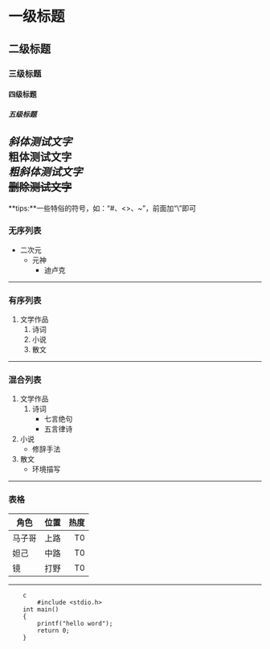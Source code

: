 # 一级标题
## 二级标题
### 三级标题
#### 四级标题
##### 五级标题
*斜体测试文字* <br>
**粗体测试文字** <br>
***粗斜体测试文字*** <br>
~~删除测试文字~~<br>
---
**tips:**一些特俗的符号，如：“\#、\<\>、\~”，前面加“\”即可<br>
### 无序列表
* 二次元
  * 元神
    * 迪卢克
---
### 有序列表
1. 文学作品
   1. 诗词 
   2. 小说
   3. 散文
---
### 混合列表
1. 文学作品
   1. 诗词
      * 七言绝句
      * 五言律诗
  2. 小说
     * 修辞手法
  3. 散文
     * 环境描写
---
### 表格
角色|位置|热度
--|:--:|--:
马子哥|上路|T0
妲己|中路|T0
镜|打野|T0
---
```
    c
    	#include <stdio.h>
	int main()
	{
		printf("hello word");
		return 0;
	}
```
